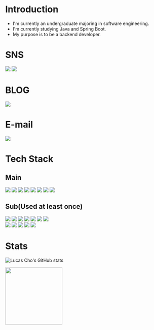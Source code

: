 # Introduction
- I'm currently an undergraduate majoring in software engineering.<br/>
- I'm currently studying Java and Spring Boot.<br/>
- My purpose is to be a backend developer.

# SNS
<a href="https://www.linkedin.com/in/lucas-cho-8081b4264/" target="_blank"><img src="https://img.shields.io/badge/LinkedIn-0A66C2?style=plastic&logo=linkedin&logoColor=white"/></a>
<a href="https://www.instagram.com/lcscho/" target="_blank"><img src="https://img.shields.io/badge/Instagram-E4405F?style=plastic&logo=instagram&logoColor=white"/></a>
  
# BLOG
<a href="https://velog.io/@chocaprio" target="_blank"><img src="https://img.shields.io/badge/velog-20C997?style=plastic&logo=Velog&logoColor=white"/></a>

# E-mail
<a href="chojunhee98@gmail.com" target="_blank"><img src="https://img.shields.io/badge/chojunhee98@gmail.com-EA4335?style=plastic&logo=gmail&logoColor=white"/></a>

# Tech Stack
## Main
<img src="https://img.shields.io/badge/Java-007396?style=plastic&logo=java&logoColor=white"/></a>
<img src="https://img.shields.io/badge/SpringBoot-6DB33F?style=plastic&logo=springboot&logoColor=white"/></a>
<img src="https://img.shields.io/badge/Spring-6DB33F?style=plastic&logo=spring&logoColor=white"/></a>
<img src="https://img.shields.io/badge/GitHub-181717?style=plastic&logo=github&logoColor=white"/></a>
<img src="https://img.shields.io/badge/MySQL-4479A1?style=plastic&logo=mysql&logoColor=white"/></a>
<img src="https://img.shields.io/badge/Oracle-F80000?style=plastic&logo=oracle&logoColor=white"/></a>
<img src="https://img.shields.io/badge/Linux-FCC624?style=plastic&logo=linux&logoColor=white"/></a>
<img src="https://img.shields.io/badge/Notion-000000?style=plastic&logo=notion&logoColor=white"/></a>

## Sub(Used at least once)
<img src="https://img.shields.io/badge/C-A8B9CC?style=plastic&logo=c&logoColor=white"/></a>
<img src="https://img.shields.io/badge/C++-00599C?style=plastic&logo=cplusplus&logoColor=white"/></a>
<img src="https://img.shields.io/badge/Python-3776AB?style=plastic&logo=python&logoColor=white"/></a>
<img src="https://img.shields.io/badge/Django-092E20?style=plastic&logo=django&logoColor=white"/></a>
<img src="https://img.shields.io/badge/HTML5-E34F26?style=plastic&logo=html5&logoColor=white"/></a>
<img src="https://img.shields.io/badge/CSS3-1572B6?style=plastic&logo=css3&logoColor=white"/></a>
<img src="https://img.shields.io/badge/JavaScript-F7DF1E?style=plastic&logo=javascript&logoColor=white"/></a></br>
<img src="https://img.shields.io/badge/TypeScript-3178C6?style=plastic&logo=typescript&logoColor=white"/></a>
<img src="https://img.shields.io/badge/React-61DAFB?style=plastic&logo=react&logoColor=white"/></a>
<img src="https://img.shields.io/badge/MongoDB-47A248?style=plastic&logo=mongodb&logoColor=white"/></a>
<img src="https://img.shields.io/badge/AWS-232F3E?style=plastic&logo=amazonaws&logoColor=white"/></a>
<img src="https://img.shields.io/badge/Docker-2496ED?style=plastic&logo=docker&logoColor=white"/></a>

# Stats
![Lucas Cho's GitHub stats](https://github-readme-stats.vercel.app/api?username=lcscho&show_icons=true&theme=dark)

<a href="https://github.com/lcscho"><img align="center" style="height:180px" src="https://github-readme-stats.vercel.app/api/top-langs/?username=lcscho&layout=compact&theme=nord&hide_border=true" /></a> 
<!--
**LcsCho/LcsCho** is a ✨ _special_ ✨ repository because its `README.md` (this file) appears on your GitHub profile.

Here are some ideas to get you started:


- 🔭 I’m currently working on ...
- 🌱 I’m currently learning ...
- 👯 I’m looking to collaborate on ...
- 🤔 I’m looking for help with ...
- 💬 Ask me about ...
- 📫 How to reach me: ...
- 😄 Pronouns: ...
- ⚡ Fun fact: ...
-->
